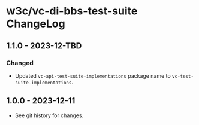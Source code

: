 # w3c/vc-di-bbs-test-suite  ChangeLog

## 1.1.0 - 2023-12-TBD

### Changed
- Updated `vc-api-test-suite-implementations` package name to
  `vc-test-suite-implementations`.

## 1.0.0 - 2023-12-11

- See git history for changes.
